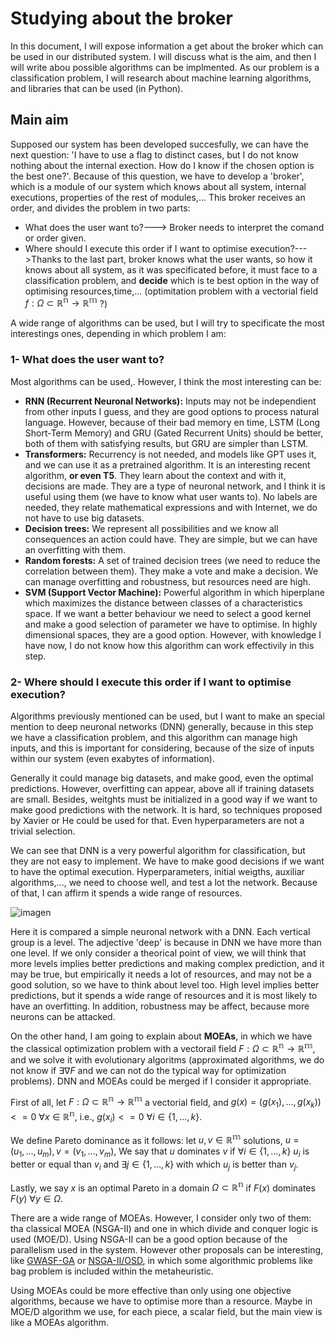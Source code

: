 # Studying about the broker

In this document, I will expose information a get about the broker which can be used in our distributed system. I will discuss what is the aim, and then I will write abou possible algorithms can be implmented. As our problem is a classification problem, I will research about machine learning algorithms, and libraries that can be used (in Python).

## Main aim

Supposed our system has been developed succesfully, we can have the next question: 'I have to use a flag to distinct cases, but I do not know nothing about the internal exection. How do I know if the chosen option is the best one?'. Because of this question, we have to develop a 'broker', which is a module of our system which knows about all system, internal executions, properties of the rest of modules,... This broker receives an order, and divides the problem in two parts:

- What does the user want to?---> Broker needs to interpret the comand or order given.
- Where should I execute this order if I want to optimise execution?--->Thanks to the last part, broker knows what the user wants, so how it knows about all system, as it was specificated before, it must face to a classification problem, and **decide** which is te best option in the way of optimising resources,time,... (optimitation problem with a vectorial field $f:\Omega\subset\mathbb{R^n} \to \mathbb{R^m}$ ?)

A wide range of algorithms can be used, but I will try to specificate the most interestings ones, depending in which problem I am:

### 1- What does the user want to?

Most algorithms can be used,. However, I think the most interesting can be:

- **RNN (Recurrent Neuronal Networks):** Inputs may not be independient from other inputs I guess, and they are good options to process natural language. However, because of their bad memory en time, LSTM (Long Short-Term Memory) and GRU (Gated Recurrent Units) should be better, both of them with satisfying results, but GRU are simpler than LSTM.
- **Transformers:** Recurrency is not needed, and models like GPT uses it, and we can use it as a pretrained algorithm. It is an interesting recent algorithm, **or even T5**. They learn about the context and with it, decisions are made. They are a type of neuronal network, and I think it is useful using them (we have to know what user wants to). No labels are needed, they relate mathematical expressions and with Internet, we do not have to use big datasets.
- **Decision trees:** We represent all possibilities and we know all consequences an action could have. They are simple, but we can have an overfitting with them.
- **Random forests:** A set of trained decision trees (we need to reduce the correlation between them). They make a vote and make a decision. We can manage overfitting and robustness, but resources need are high.
- **SVM (Support Vector Machine):** Powerful algorithm in which hiperplane which maximizes the distance between classes of a characteristics space. If we want a better behaviour we need to select a good kernel and make a good selection of parameter we have to optimise. In highly dimensional spaces, they are a good option. However, with knowledge I have now, I do not know how this algorithm can work effectivily in this step.

### 2- Where should I execute this order if I want to optimise execution?

Algorithms previously mentioned can be used, but I want to make an special mention to deep neuronal networks (DNN) generally, because in this step we have a classification problem, and this algorithm can manage high inputs, and this is important for considering, because of the size of inputs within our system (even exabytes of information).

Generally it could manage big datasets, and make good, even the optimal predictions. However, overfitting can appear, above all if training datasets are small. Besides, weitghts must be initialized in a good way if we want to make good predictions with the network. It is hard, so techniques proposed by Xavier or He could be used for that. Even hyperparameters are not a trivial selection.

We can see that DNN is a very powerful algorithm for classification, but they are not easy to implement. We have to make good decisions if we want to have the optimal execution. Hyperparameters, initial weigths, auxiliar algorithms,..., we need to choose well, and test a lot the network. Because of that, I can affirm it spends a wide range of resources.

![imagen](https://github.com/AlvaroRodriguezGallardo/src-brokering/assets/80212790/812a0ab7-6da5-435a-835c-e7af9d5099c1)

Here it is compared a simple neuronal network with a DNN. Each vertical group is a level. The adjective 'deep' is because in DNN we have more than one level. If we only consider a theorical point of view, we will think that more levels implies better predictions and making complex prediction, and it may be true, but empirically it needs a lot of resources, and may not be a good solution, so we have to think about level too. High level implies better predictions, but it spends a wide range of resources and it is most likely to have an overfitting. In addition, robustness may be affect, because more neurons can be attacked.

On the other hand, I am going to explain about **MOEAs**, in which we have the classical optimization problem with a vectorail field $F:\Omega \subset \mathbb{R^n} \to \mathbb{R^m}$, and we solve it with evolutionary algoritms (approximated algorithms, we do not know if $\exists \nabla F$ and we can not do the typical way for optimization problems). DNN and MOEAs could be merged if I consider it appropriate.

First of all, let $F:\Omega \subset \mathbb{R^n} \to \mathbb{R^m}$ a vectorial field, and $g(x)=(g(x_1),...,g(x_k))<=0 \text{ } \forall x \in \mathbb{R^n}$, i.e., $g(x_i)<=0 \text{ } \forall i \in \{1,...,k\}$.

We define Pareto dominance as it follows: let $u,v \in \mathbb{R^m}$ solutions, $u=(u_1,...,u_m),v=(v_1,...,v_m)$, We say that $u$ dominates $v$ if $\forall i \in \{ 1,\ldots,k \}$ $u_i$ is better or equal than $v_i$ and $\exists j \in \{1,\ldots,k\}$ with which $u_j$ is better than $v_j$.

Lastly, we say $x$ is an optimal Pareto in a domain $\Omega \subset \mathbb{R^n}$ if $F(x)$ dominates $F(y) \text{ } \forall y \in \Omega$.

There are a wide range of MOEAs. However, I consider only two of them: tha classical MOEA (NSGA-II) and one in which divide and conquer logic is used (MOE/D). Using NSGA-II can be a good option because of the parallelism used in the system. However other proposals can be interesting, like [GWASF-GA](https://riuma.uma.es/xmlui/bitstream/handle/10630/8803/GWASFGA_MAEB2015_revised.pdf?isAllowed=y&sequence=3) or [NSGA-II/OSD](https://accedacris.ulpgc.es/handle/10553/77694), in which some algorithmic problems like bag problem is included within the metaheuristic.

Using MOEAs could be more effective than only using one objective algorithms, because we have to optimise more than a resource. Maybe in MOE/D algorithm we use, for each piece, a scalar field, but the main view is like a MOEAs algorithm.

